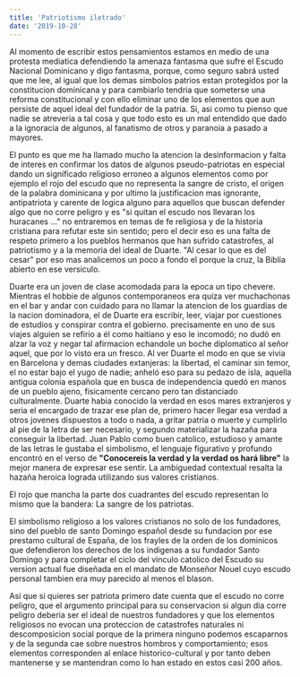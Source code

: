 ```yaml
---
title: 'Patriotismo iletrado'
date: '2019-10-28'
---
```


Al momento de escribir estos pensamientos estamos en medio de una protesta mediatica defendiendo la amenaza fantasma que sufre el Escudo Nacional Dominicano y digo fantasma,  porque, como seguro sabrá usted que me lee, al igual que los demas simbolos patrios estan protegidos por la constitucion dominicana y para cambiarlo tendria que someterse una reforma constitucional y con ello eliminar uno de los elementos que aun persiste de aquel ideal del fundador de la patria. Si, asi como tu pienso que nadie se atreveria a tal cosa y que todo esto es un mal entendido que dado a la ignoracia de algunos, al fanatismo de otros y paranoia a pasado a mayores.

El punto es que me ha llamado mucho la atencion la desinformacion y falta de interes en confirmar los datos de algunos pseudo-patriotas en especial dando un significado religioso erroneo a algunos elementos como por ejemplo el rojo del escudo que no representa la sangre de cristo, el origen de la palabra dominicana y por ultimo la justificacion mas ignorante, antipatriota y carente de logica alguno para aquellos que buscan defender algo que no corre peligro y es "si quitan el escudo nos llevaran los huracanes ..." no entraremos en temas de fe religiosa y de la historia cristiana para refutar este sin sentido; pero el decir eso es una falta de respeto primero a los pueblos hermanos que han sufrido catastrofes, al patriotismo y a la memoria del ideal de Duarte. "Al cesar lo que es del cesar" por eso mas analicemos un poco a fondo el porque la cruz, la Biblia abierto en ese versiculo.

Duarte era un joven de clase acomodada para la epoca un tipo chevere. Mientras el hobbie de algunos contemporaneos era quiza ver muchachonas en el bar y andar con cuidado para no llamar la atencion de los guardias de la nacion dominadora, el de Duarte era escribir, leer, viajar por cuestiones de estudios y conspirar contra el gobierno. precisamente en uno de sus viajes alguien se refirio a él como haitiano y eso le incomodó; no dudó en alzar la voz y negar tal afirmacion echandole un boche diplomatico al señor aquel, que por lo visto era un fresco. Al ver Duarte el modo en que se vivia en Barcelona y demas ciudades extanjeras: la libertad, el caminar sin temor, el no estar bajo el yugo de nadie; anheló eso para su pedazo de isla, aquella antigua colonia española que en busca de independencia quedó en manos de un pueblo ajeno, fisicamente cercano pero tan  distanciado culturalmente. Duarte habia conocido la verdad en esos mares extranjeros y seria el encargado de trazar ese plan de, primero hacer llegar esa verdad a otros jovenes dispuestos a todo o nada, a gritar patria o muerte y cumplirlo al pie de la letra de ser necesario, y segundo materializar la hazaña para conseguir la libertad.  Juan Pablo como buen catolico, estudioso y amante de las letras le gustaba el simbolismo, el lenguaje figurativo y profundo encontró en el verso de **"Conocereis la verdad  y la verdad os hará libre"** la mejor manera de expresar ese sentir. La ambiguedad contextual resalta la hazaña heroica lograda utilizando sus valores cristianos.

El rojo que mancha la parte dos cuadrantes del escudo representan lo mismo que la bandera: La sangre de los patriotas.

El simbolismo religioso a los valores cristianos no solo de los fundadores, sino del pueblo de santo Domingo español desde su fundacion por ese prestamo cultural de España, de los frayles de la orden de los dominicos que defendieron los derechos de los indigenas a su fundador Santo Domingo y para completar el ciclo del vinculo catolico del Escudo su version actual fue diseñada en el mandato de Monseñor Nouel cuyo escudo personal tambien era muy parecido al menos el blason.

Asi que si quieres ser patriota primero date cuenta que el escudo no corre peligro, que el argumento principal para su conservacion si algun dia corre peligro deberia ser el ideal de nuestros fundadores y que los elementos religiosos no evocan una proteccion de catastrofes naturales ni descomposicion social porque de la primera ninguno podemos escaparnos y de la segunda cae sobre nuestros hombros y comportamiento; esos elementos corresponden al enlace historico-cultural y por tanto deben mantenerse y se mantendran como lo han estado en estos casi 200 años.
